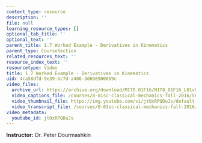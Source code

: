 ```yaml
---
content_type: resource
description: ''
file: null
learning_resource_types: []
optional_tab_title: ''
optional_text: ''
parent_title: 1.7 Worked Example - Derivatives in Kinematics
parent_type: CourseSection
related_resources_text: ''
resource_index_text: ''
resourcetype: Video
title: 1.7 Worked Example - Derivatives in Kinematics
uid: 4ca58dfd-9e39-bc7d-a406-3d6989000b9c
video_files:
  archive_url: https://archive.org/download/MIT8.01F16/MIT8_01F16_L01v06_360p.mp4
  video_captions_file: /courses/8-01sc-classical-mechanics-fall-2016/568efbbdb05e5e0e8fb65ab0f4c2b412_jtOxRPQDuJs.vtt
  video_thumbnail_file: https://img.youtube.com/vi/jtOxRPQDuJs/default.jpg
  video_transcript_file: /courses/8-01sc-classical-mechanics-fall-2016/a44f3d7f6fd62a5a4eaf4684a485a069_jtOxRPQDuJs.pdf
video_metadata:
  youtube_id: jtOxRPQDuJs
---
```


**Instructor:** Dr. Peter Dourmashkin